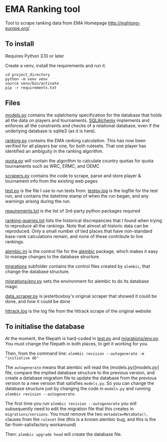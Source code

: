 # EMA Ranking tool

Tool to scrape ranking data from EMA Homepage http://mahjong-europe.org/

## To install

Requires Python 3.10 or later

Create a venv, install the requirements and run it.

```
cd project_directory
python -m venv venv
source venv/bin/activate
pip -r requirements.txt
```

## Files

[models.py](models.py) contains the sqlalchemy specification for the database
that holds all the data on players and tournaments.
[SQLAlchemy](https://www.sqlalchemy.org/) implements and enforces
all the constraints and checks of a relational database, even if the underlying
database is sqlite3 (as it is here).

[ranking.py](ranking.py) contains the EMA ranking calculation. This has now
been verified for all players bar one, for both rulesets. That one player
has identified an ambiguity in the ranking algorithm.

[quota.py](quota.py) will contain the algorithm to calculate country quotas
for quota tournaments such as WRC, ERMC, and OEMC

[scrapers.py](scrapers.py) contains
the code to scrape, parse and store player & tournament info from the existing
web pages

[test.py](test.py) is the file I use to run tests from.
[testpy.log](testpy.log) is the logfile for
the test run, and contains the datetime stamp of when the run began, and any
warnings arising during the run.

[requirements.txt](requirements.txt) is the list of 3rd-party python packages
required

[ranking-queries.txt](ranking-queries.txt) lists the historical discrepancies
that I found when trying to reproduce all the rankings.
Note that almost all historic data can be reproduced. Only a small number of
tied places that have non-standard
base-rank calculations remain, and none of these contribute to live rankings.

[alembic.ini](alembic.ini) is the control file for the
[alembic](https://pypi.org/project/alembic/) package, which makes it
easy to manage changes to the database structure.

[migrations](migrations) subfolder contains the control files created by
`alembic`, that change the database structure.

[migrations/env.py](migrations/env.py) sets the environment for alembic to do
its database magic

[data_scraper.py](data_scraper.py) is jesterboxboy's original scraper that
showed it could be done, and *how* it could be done

[httrack.log](httrack.log) is the log file from the httrack scrape of the
original website


## To initialise the database

At the moment, the filepath is hard-coded in
 [test.py](test.py) and [migrations/env.py](migrations/env.py). You must
 change the filepath in both places, to get it working for you.

Then, from the command line:
`alembic revision --autogenerate -m "initialise db"`

The `autogenerate` means that alembic will read the (models.py)[models.py]
file,
compare the implied database structure to the previous version, and create a
database migration file to update the database from the previous version to a
new version that satisfies `models.py`. So you can change the database
structure just by changing the code in `models.py` and running
`alembic revision --autogenerate`.

The first time you run `alembic revision --autogenerate` you will subsequently
need to edit the migration file that this creates in `migrations/versions`.
You must remove the two `metadata=MetaData(),` clauses from the `ruleset` line
(this is a known alembic bug, and this is the far-from-satisfactory workaround)

Then:
`alembic upgrade head`
will create the database file.
